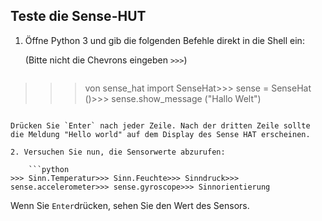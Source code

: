 ## Teste die Sense-HUT

1. Öffne Python 3 und gib die folgenden Befehle direkt in die Shell ein:
    
    (Bitte nicht die Chevrons eingeben `>>>`)
    
    ```python
>>> von sense_hat import SenseHat>>> sense = SenseHat ()>>> sense.show_message ("Hallo Welt")
```

Drücken Sie `Enter` nach jeder Zeile. Nach der dritten Zeile sollte die Meldung "Hello world" auf dem Display des Sense HAT erscheinen.

2. Versuchen Sie nun, die Sensorwerte abzurufen:
    
    ```python
>>> Sinn.Temperatur>>> Sinn.Feuchte>>> Sinndruck>>> sense.accelerometer>>> sense.gyroscope>>> Sinnorientierung
```

Wenn Sie `Enter`drücken, sehen Sie den Wert des Sensors.